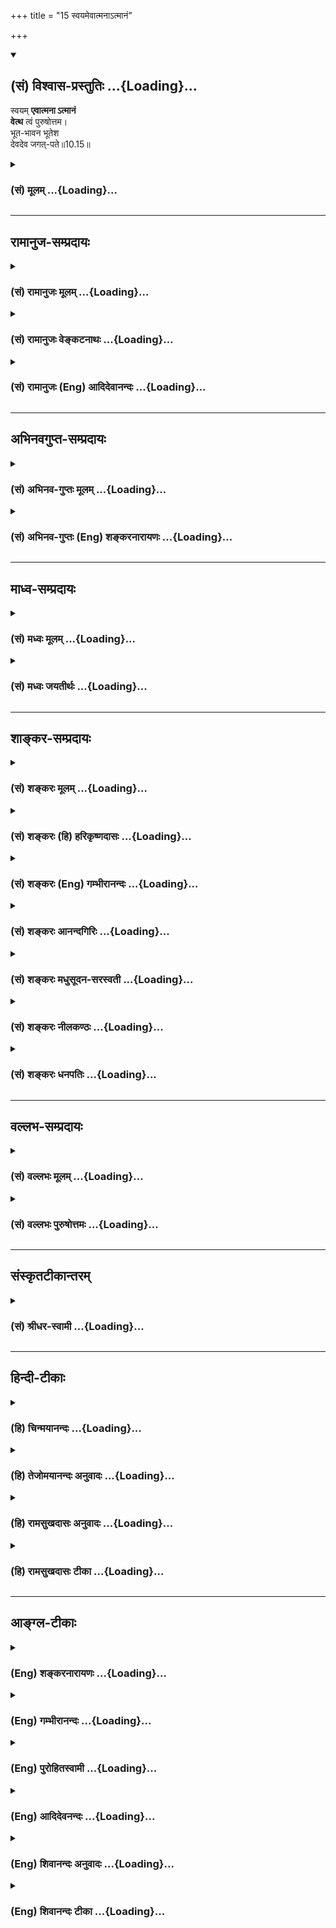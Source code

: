 +++
title = "15 स्वयमेवात्मनाऽत्मानं"

+++
<div class="js_include" newlevelforh1="2" title="(सं) विश्वास-प्रस्तुतिः" unfilled url="/mahAbhAratam/vyAsaH/shlokashaH/06-bhIShma-parva/03-bhagavad-gItA-parva/saMskRtam/vishvAsa-prastutiH/10_vibhUti-vistAra-yoga/15_svayamevAtmanA-tm.md">
<details open><summary><h2>(सं) विश्वास-प्रस्तुतिः ...{Loading}...</h2></summary>

स्वयम् **एवात्मना ऽत्मानं**  
**वेत्थ** त्वं पुरुषोत्तम।  
भूत-भावन भूतेश  
देवदेव जगत्-पते॥10.15॥
</details>
</div>
<div class="js_include collapsed" newlevelforh1="3" title="(सं) मूलम्" unfilled url="/mahAbhAratam/vyAsaH/shlokashaH/06-bhIShma-parva/03-bhagavad-gItA-parva/saMskRtam/mUlam/10_vibhUti-vistAra-yoga/15_svayamevAtmanA-tm.md">
<details><summary><h3>(सं) मूलम् ...{Loading}...</h3></summary>

स्वयमेवात्मनाऽत्मानं वेत्थ त्वं पुरुषोत्तम।  
भूतभावन भूतेश देवदेव जगत्पते।।10.15।।
</details>
</div>


_________________
## रामानुज-सम्प्रदायः
<div class="js_include collapsed" newlevelforh1="3" title="(सं) रामानुजः मूलम्" unfilled url="/mahAbhAratam/vyAsaH/shlokashaH/06-bhIShma-parva/03-bhagavad-gItA-parva/saMskRtam/rAmAnujaH/mUlam/10_vibhUti-vistAra-yoga/15_svayamevAtmanA-tm.md">
<details><summary><h3>(सं) रामानुजः मूलम् ...{Loading}...</h3></summary>

।।10.15।। हे **पुरुषोत्तम आत्मना आत्मानं त्वं स्वयम् एव** स्वेन एव
ज्ञानेन **वेत्थ। भूतभावन** सर्वेषां भूतानाम् उत्पादयितः; **भूतेश**
सर्वेषां भूतानां नियन्तः; **देवदेव** दैवतानाम् अपि परमदैवत; यथा
मनुष्यमृगपक्षिसरीसृपादीन् सौन्दर्यसौशील्यादिकल्याणगुणगणैः दैवतानि अतीत्य
वर्तन्ते तथा तानि सर्वाणि दैवतानि अपि तैः तैः गुणैः अतीत्य वर्तमान;
**जगत्पते** जगत्स्वामिन्।

</details>
</div>
<div class="js_include collapsed" newlevelforh1="3" title="(सं) रामानुजः वेङ्कटनाथः" unfilled url="/mahAbhAratam/vyAsaH/shlokashaH/06-bhIShma-parva/03-bhagavad-gItA-parva/saMskRtam/rAmAnujaH/venkaTanAthaH/10_vibhUti-vistAra-yoga/15_svayamevAtmanA-tm.md">
<details><summary><h3>(सं) रामानुजः वेङ्कटनाथः ...{Loading}...</h3></summary>

  
  
।।10.15।। देवादीनां भगवद्वैभवे वक्तृत्वयोग्यता प्रतिक्षिप्ता अथ भगवत एव
स्ववैभववचनयोग्यतामाह -- स्वयमेव इतिश्लोकेन। अत्रपुरुषोत्तम इति संज्ञा
शेषं तु तत्संज्ञान्वयौपयिकगुणपरमिति विभजनाय पूर्वमेवहे
पुरुषोत्तमेत्युक्तम्। अत्रत्वमेव त्वां वेत्थ योऽसि सोऽसि
\[यजुःकाठ.1।3।1\] इति श्रुतिस्मरणाद्यभिप्रायेणआत्मानम् इत्यस्य त्वामिति
प्रतिपादनम्। स्वयमेव इत्यनेन फलितोक्तिःस्वेनैव ज्ञानेनेति। आत्मना --
अन्यैरननुगृहीत इत्यर्थः। यथाऽन्येषांमत्तः स्मृतिर्ज्ञानम् \[15।15\] इति
न तथास्येति भावः। यद्वाआत्मना इत्यस्य व्याख्याज्ञानेनेति;आत्मा जीवे
इत्यारभ्ययत्नेऽर्केऽग्नौ मतौ वायौ इति पाठात्। भावनशब्दस्य
चिन्ताद्यर्थपरत्वव्युदासायाहउत्पादयितरिति। भूतेशजगत्पतिशब्दयोः
पौनरुक्त्यशङ्काव्युदासाय नियन्तृत्वस्वामित्वकथनम्। रक्षणे
व्युत्पन्नस्यापि पतिशब्दस्य शेषित्वे रूढिः। स कारणं करणाधिपाधिपः
\[श्वे.उ.6।9\] तमीश्वराणां परमं महेश्वरं तं दैवतानां परमं च दैवतम्। पतिं
पतीनां परमं परस्ताद्विदाम देवं भुवनेशमीड्यम् \[श्वे.उ.6।7\] इति
श्रुतिसिद्धाश्चत्वारोऽर्थाःभूतभावन इत्यादिभिश्चतुर्भिः प्रतिपाद्यन्त इति
ज्ञापनायदैवतानामपि परमदैवतेति श्रुतिगतैः पदैर्व्याख्यातम्। देवशब्दस्य
जातिविशेषवाचकत्वेन प्रतिसम्बन्धिशब्दत्वाभावात् द्वितीयो देवशब्द
उत्कर्षविशेषविषयतया औपचारिक इति मुख्यगौणानुगतमुपचारनिमित्तं
दर्शयतियथेति।
अन्योन्यवैलक्षण्यस्याकिञ्चित्करत्वायात्यन्तवैलक्षण्यज्ञापनाय च
मृगपक्षिसरीसृपग्रहणम्। यथा देवादीनां कीटाः; तथा परमात्मनो देवा अपि। कीटाः
समस्ताः सुराः दृष्टे यत्र इति ह्याहुः। सौन्दर्यसौशील्येति
विग्रहगुणानामात्मगुणानां चोपलक्षणम्।  
  

</details>
</div>
<div class="js_include collapsed" newlevelforh1="3" title="(सं) रामानुजः (Eng) आदिदेवानन्दः" unfilled url="/mahAbhAratam/vyAsaH/shlokashaH/06-bhIShma-parva/03-bhagavad-gItA-parva/saMskRtam/rAmAnujaH/english/AdidevAnandaH/10_vibhUti-vistAra-yoga/15_svayamevAtmanA-tm.md">
<details><summary><h3>(सं) रामानुजः (Eng) आदिदेवानन्दः ...{Loading}...</h3></summary>

10.15 O Supreme Person, You Yourself know Yourself by Yourself; namely,
by virtue of Your knowledge! O Creator of beings, namely, O Originator of all beings! O Lord of all beings, namely, O Controller of all beings!
O God of gods, namely, O the Supreme Deity even of all divinities! Just as the gods surpass men, animals, birds, reptiles etc., in beauty,
condescension and the host of auspicious alities, You, O Lord, in the same manner, transcend all these gods in all these attributes! O Ruler of the universe, O Master of the universe!

</details>
</div>


_________________
## अभिनवगुप्त-सम्प्रदायः
<div class="js_include collapsed" newlevelforh1="3" title="(सं) अभिनव-गुप्तः मूलम्" unfilled url="/mahAbhAratam/vyAsaH/shlokashaH/06-bhIShma-parva/03-bhagavad-gItA-parva/saMskRtam/abhinava-guptaH/mUlam/10_vibhUti-vistAra-yoga/15_svayamevAtmanA-tm.md">
<details><summary><h3>(सं) अभिनव-गुप्तः मूलम् ...{Loading}...</h3></summary>

।।10.15।। No commentary.  
  

</details>
</div>
<div class="js_include collapsed" newlevelforh1="3" title="(सं) अभिनव-गुप्तः (Eng) शङ्करनारायणः" unfilled url="/mahAbhAratam/vyAsaH/shlokashaH/06-bhIShma-parva/03-bhagavad-gItA-parva/saMskRtam/abhinava-guptaH/english/shankaranArAyaNaH/10_vibhUti-vistAra-yoga/15_svayamevAtmanA-tm.md">
<details><summary><h3>(सं) अभिनव-गुप्तः (Eng) शङ्करनारायणः ...{Loading}...</h3></summary>

10.15 Sri Abhinavagupta did not comment upon this sloka.

</details>
</div>


_________________
## माध्व-सम्प्रदायः
<div class="js_include collapsed" newlevelforh1="3" title="(सं) मध्वः मूलम्" unfilled url="/mahAbhAratam/vyAsaH/shlokashaH/06-bhIShma-parva/03-bhagavad-gItA-parva/saMskRtam/madhvaH/mUlam/10_vibhUti-vistAra-yoga/15_svayamevAtmanA-tm.md">
<details><summary><h3>(सं) मध्वः मूलम् ...{Loading}...</h3></summary>

।।10.12 -- 10.15।। ब्रह्म परिपूर्णम्। अथ कस्मादुच्यते परं ब्रह्म ৷৷.
बृहद्बृहत्या बृंहयति \[अ.शिर.4\] इति च श्रुतिः। बृह बृहि वृद्धाविति
पठन्ति। परमं यो महद्ब्रह्म \[म.भा.13।149।9\] इति च। विविधमासीदिति विभुः।
तथा हि वारुणशाखायाम् -- विभु प्रभु प्रथमं मेहनावतः \[ऋक्सं.2।7।2।5\] इति
स ह्येव प्रभावाद्विविधोऽभवत् इति। सोऽकामयत बहु स्यां प्रजायेय
\[तै.उ.2।6\] इत्यादेश्च।

</details>
</div>
<div class="js_include collapsed" newlevelforh1="3" title="(सं) मध्वः जयतीर्थः" unfilled url="/mahAbhAratam/vyAsaH/shlokashaH/06-bhIShma-parva/03-bhagavad-gItA-parva/saMskRtam/madhvaH/jayatIrthaH/10_vibhUti-vistAra-yoga/15_svayamevAtmanA-tm.md">
<details><summary><h3>(सं) मध्वः जयतीर्थः ...{Loading}...</h3></summary>

।।10.12 -- 10.15।। ब्रह्मविभुशब्दावैकार्थ्यपरिहाराय क्रमेण सप्रमाणकं
व्याचष्टे -- **ब्रह्मे**ति। परं वस्तु ब्रह्मेति कस्मादुच्यते बृहतिं
पूर्णं भवति बृंहयति पूरयति चान्यान्। बृहतेर्मन्प्रत्ययोऽमागमश्च। ईश्वरो
ब्रह्मणोऽन्यः स कथं परं ब्रह्मेत्युच्यते इत्यत उक्तम् -- **परममि**ति।
विविधमनेकरूपत्वेनाभवत्। मेहनावतः सेचकस्य भगवतः प्रथमं रूपं विभु प्रभु
चेत्येतदनूद्य व्याख्यायते। प्राभवत्समर्थोऽभवदिति प्रभुः विविधोऽभवदिति
विभुः। सोऽकामयत इति विविधभवने श्रुत्यन्तरम्। विप्रसम्भ्यो ड्वसंज्ञायाम्
\[अष्टा.3।2।180\] इति च स्मृतिः।

</details>
</div>


_________________
## शाङ्कर-सम्प्रदायः
<div class="js_include collapsed" newlevelforh1="3" title="(सं) शङ्करः मूलम्" unfilled url="/mahAbhAratam/vyAsaH/shlokashaH/06-bhIShma-parva/03-bhagavad-gItA-parva/saMskRtam/shankaraH/mUlam/10_vibhUti-vistAra-yoga/15_svayamevAtmanA-tm.md">
<details><summary><h3>(सं) शङ्करः मूलम् ...{Loading}...</h3></summary>

।।10.15।। --,**स्वयमेव आत्मना आत्मानं वेत्थ** जानासि **त्वं**
निरतिशयज्ञानैश्वर्यबलादिशक्तिमन्तम् ईश्वरं **पुरुषोत्तम।** भूतानि
भावयतीति भूतभावनः; **हे भूतभावन। भूतेश** भूतानाम् ईशितः। हे **देवदेव
जगत्पते**।।

</details>
</div>
<div class="js_include collapsed" newlevelforh1="3" title="(सं) शङ्करः (हि) हरिकृष्णदासः" unfilled url="/mahAbhAratam/vyAsaH/shlokashaH/06-bhIShma-parva/03-bhagavad-gItA-parva/saMskRtam/shankaraH/hindI/harikRShNadAsaH/10_vibhUti-vistAra-yoga/15_svayamevAtmanA-tm.md">
<details><summary><h3>(सं) शङ्करः (हि) हरिकृष्णदासः ...{Loading}...</h3></summary>

।।10.15।। क्योंकि आप देवादिके आदि कारण हैं; इसलिये --, हे पुरुषोत्तम हे
भूतप्राणियोंको उत्पन्न करनेवाले भूतभावन हे भूतेशभूतोंके ईश्वर हे देवोंके
देव हे जगत्पते आप स्वयं ही अपनेद्वारा अपने आपको अर्थात् निरतिशय ज्ञान;
ऐश्वर्य; सामर्थ्य आदि शक्तियोंसे युक्त ईश्वरको जानते हैं।

</details>
</div>
<div class="js_include collapsed" newlevelforh1="3" title="(सं) शङ्करः (Eng) गम्भीरानन्दः" unfilled url="/mahAbhAratam/vyAsaH/shlokashaH/06-bhIShma-parva/03-bhagavad-gItA-parva/saMskRtam/shankaraH/english/gambhIrAnandaH/10_vibhUti-vistAra-yoga/15_svayamevAtmanA-tm.md">
<details><summary><h3>(सं) शङ्करः (Eng) गम्भीरानन्दः ...{Loading}...</h3></summary>

10.15 Purusottama, O supreme Person; bhuta-bhavana, O Creator of beings,
one who brings the creatures into being; bhutesa, the Lord of beings;
deva-deva, O God of gods; jagat-pate, the Lord of the worlds; tvam, You;
svayam, Yourself; eva, alone; vettha, know; atmanam, Yourself, as God
possessed of unsurpassable powers of knowledge, sovereignty, strength,
etc.; atmana, by Yourself.

</details>
</div>
<div class="js_include collapsed" newlevelforh1="3" title="(सं) शङ्करः आनन्दगिरिः" unfilled url="/mahAbhAratam/vyAsaH/shlokashaH/06-bhIShma-parva/03-bhagavad-gItA-parva/saMskRtam/shankaraH/AnandagiriH/10_vibhUti-vistAra-yoga/15_svayamevAtmanA-tm.md">
<details><summary><h3>(सं) शङ्करः आनन्दगिरिः ...{Loading}...</h3></summary>

।।10.15।। कश्चिदेव महता कष्टेनानेकजन्मसंसिद्धो जानाति
त्वदनुगृहीतस्त्वद्रूपमित्यभिप्रेत्याह -- **यत इति।**
स्वयमेवोपदेशमन्तरेणेत्यर्थः। आत्मना प्रत्यक्त्वेनाविषयतयेति यावत्।
आत्मानं निरुपाधिकं रूपम्। नच तव सोपाधिकमपि रूपमन्यस्य गोचरे तिष्ठतीत्याह
-- **निरतिशयेति।** पुरुषश्चासावुत्तमश्चेति
क्षराक्षरातीतपूर्णचैतन्यरूपत्वं संबोधनेन बोध्यते। सर्वप्रकृतित्वं
सर्वकर्तृत्वं च कथयति -- **भूतानीति।** सर्वेश्वरत्वमाह --
**भूतानामिति।** उक्तं ते सोपाधिकं रूपं देवादीनामाराध्यतामधिगच्छतीत्याह
-- **देवेति।** जगतः सर्वस्य स्वामित्वेन पालयितृत्वमाह -- **जगदिति।**

</details>
</div>
<div class="js_include collapsed" newlevelforh1="3" title="(सं) शङ्करः मधुसूदन-सरस्वती" unfilled url="/mahAbhAratam/vyAsaH/shlokashaH/06-bhIShma-parva/03-bhagavad-gItA-parva/saMskRtam/shankaraH/madhusUdana-sarasvatI/10_vibhUti-vistAra-yoga/15_svayamevAtmanA-tm.md">
<details><summary><h3>(सं) शङ्करः मधुसूदन-सरस्वती ...{Loading}...</h3></summary>

।।10.15।। यतस्त्वं तेषां सर्वेषामादिरशक्यज्ञानश्चातः -- स्वयमेव
अन्योपदेशादिकमन्तरेणैव त्वमेवात्मना स्वरूपेणात्मानं निरुपाधिकं सोपाधिकं
च; निरुपाधिकं प्रत्यक्त्वेनाविषयतया सोपाधिकं च
निरतिशयज्ञानैश्वर्यादिशक्तिमत्त्वेन वेत्थ जानासि नान्यः कश्चित्।
अन्यैर्ज्ञातुमशक्यमहं कथं जानीयामित्याशङ्कामपनुदन्प्रेमौत्कण्ठ्येन बहुधा
संबोधयति। हे पुरुषोत्तम; त्वदपेक्षया सर्वेऽपि पुरुषा अपकृष्टा एव।
अतस्तेषामशक्यं सर्वोत्तमस्य तव शक्यमेवेत्यभिप्रायः। पुरुषोत्तमत्वमेव
विवृणोति पुनश्चतुर्भिः संबोधनैः -- भूतानि सर्वाणि भावयत्युत्पादयतीति हे
भूतभावन सर्वभूतपितः। पितापि कश्चिन्नेष्टस्तत्राह हे भूतेश
सर्वभूतनियन्तः। नियन्तापि कश्चिन्नाराध्यस्तत्राह हे देवदेव देवानां
सर्वाराध्यानामप्याराध्य। आराध्योऽपि कश्चिन्न पालयितृत्वेन पतिस्तत्राह हे
जगत्पते हिताहितोपदेशकवेदप्रणेतृत्वेन सर्वस्य जगतः पालयितः।
एतादृशसर्ववविशेषणविशिष्टस्त्वं सर्वेषां पिता सर्वेषां गुरुः सर्वेषां
राजा अतः सर्वैः प्रकारैः सर्वेषामाराध्य इति किं वाच्यं पुरुषोत्तमत्वं
तवेति भावः।

</details>
</div>
<div class="js_include collapsed" newlevelforh1="3" title="(सं) शङ्करः नीलकण्ठः" unfilled url="/mahAbhAratam/vyAsaH/shlokashaH/06-bhIShma-parva/03-bhagavad-gItA-parva/saMskRtam/shankaraH/nIlakaNThaH/10_vibhUti-vistAra-yoga/15_svayamevAtmanA-tm.md">
<details><summary><h3>(सं) शङ्करः नीलकण्ठः ...{Loading}...</h3></summary>

।।10.15।। हे भूतभावन भूतानां भावक।

</details>
</div>
<div class="js_include collapsed" newlevelforh1="3" title="(सं) शङ्करः धनपतिः" unfilled url="/mahAbhAratam/vyAsaH/shlokashaH/06-bhIShma-parva/03-bhagavad-gItA-parva/saMskRtam/shankaraH/dhanapatiH/10_vibhUti-vistAra-yoga/15_svayamevAtmanA-tm.md">
<details><summary><h3>(सं) शङ्करः धनपतिः ...{Loading}...</h3></summary>

।।10.15।। अतः सर्वेषामादिस्त्वं स्वयमेवान्योपदेशमन्तरेणात्मना
नत्वन्तःकरणादिकरणेनात्मानं निरुपाधिकं सोपाधिकं च
निरतिशयज्ञानैश्वर्यबलादिशक्तिमन्तं जानासि नत्वन्यस्त्वदननुग्रीतः। भगवतः
निरुपाधिकात्मज्ञानसामर्थ्यं संबोधनेनाप्याह -- हे पुरुषोत्तमेति।
निरुपाधिकः परमात्मा त्वं निरुपाधिकं स्वस्वरुपं वेत्थेति भावः।
सोपाधिकोऽपि जगत्कर्तृत्वादिमांस्त्वमेवातस्तमपि त्वमेव जानासीति ध्वनयन्
चतुर्धा संबोधयति। भूतभावनेत्यादिना। भूतोत्पादक; भूतेष भूतनियन्तः। देवदेव
देवानां सूर्यादीनामपि द्योतक; जगत्पते जगत्पालक। तथाच जगत
उत्प्तिस्थितिनियमकर्ता त्वमेव। ननु ब्रह्मादयः सूर्यादयो रुद्रादय
एतत्कर्तारो दृश्यन्ते इत्याशङ्क्य देवानां ब्रह्मादीनामपि देव;
त्वदधिष्ठिता एव ते उत्पत्त्यादिकर्तारो न स्वतन्त्रा इति भावः।

</details>
</div>


_________________
## वल्लभ-सम्प्रदायः
<div class="js_include collapsed" newlevelforh1="3" title="(सं) वल्लभः मूलम्" unfilled url="/mahAbhAratam/vyAsaH/shlokashaH/06-bhIShma-parva/03-bhagavad-gItA-parva/saMskRtam/vallabhaH/mUlam/10_vibhUti-vistAra-yoga/15_svayamevAtmanA-tm.md">
<details><summary><h3>(सं) वल्लभः मूलम् ...{Loading}...</h3></summary>

।।10.15।। किं तर्हि स्वयमेव वेत्थेति तदप्यात्मना; न साधनान्तरेण।

</details>
</div>
<div class="js_include collapsed" newlevelforh1="3" title="(सं) वल्लभः पुरुषोत्तमः" unfilled url="/mahAbhAratam/vyAsaH/shlokashaH/06-bhIShma-parva/03-bhagavad-gItA-parva/saMskRtam/vallabhaH/puruShottamaH/10_vibhUti-vistAra-yoga/15_svayamevAtmanA-tm.md">
<details><summary><h3>(सं) वल्लभः पुरुषोत्तमः ...{Loading}...</h3></summary>

  
  
।।10.15।। यतोऽन्ये न विदुरतः स्वस्वरूपं स्वयमेव
जाना**सी**त्याह -- स्वयमेवेति। स्वयं स्वेच्छयैव; न
केनचित् प्रेरितः। आत्मना स्वस्वरूपेणैव आत्मानं यादृशोऽसि तादृशं त्वमेव
वेत्थ; जानासीत्यर्थः। अन्यथा ज्ञानहेतुभूतत्वेन सम्बोधयति। हे पुरुषोत्तम
केन कथं वा ज्ञातुं योग्य इत्यर्थः। अतएव ब्रह्माण्डपुराणे -- नैष भावयितुं
योग्यः केनचित् पुरुषोत्तम् इत्युक्तम्। ननु तर्हियो मामजमनादिं च वेत्ति
\[10।3\] इति कथमुक्तं इत्याशङ्क्य तत्कृपया स्ववेदनात्मकस्वशक्तिदानेन
ज्ञापयतीतिददामि बुद्धियोगं तम् \[10।10\] इत्यादिनोक्तम्। तथात्वेनैव
सम्बोधयन्नाह -- भूतभावनेत्यादिभिः। हे भूतभावन भूतानि भावयसि
स्वभावयुक्तानि करोषीति तथा। कथमेवं करोतीत्यत आह -- भूतेश तेषां स्वामी
नियामकः तेन स्वीयत्वेन करोतीति भावः। ईशत्वेऽपि कथमेवं करोति इत्यत आह --
देवदेव पूज्यानामपि पूज्य तत्पूजादिसन्तुष्टस्तथा करोतीति भावः। तर्हि
देवेष्वेव तथोचितं; न तु सर्वेष्वित्यत आह -- जगत्पते इति। जगतः सर्वस्यैव
पतिः पालको रक्षक इति यावत् रक्षार्थं तथा करोतीति भावः।  
  

</details>
</div>


_________________
## संस्कृतटीकान्तरम्
<div class="js_include collapsed" newlevelforh1="3" title="(सं) श्रीधर-स्वामी" unfilled url="/mahAbhAratam/vyAsaH/shlokashaH/06-bhIShma-parva/03-bhagavad-gItA-parva/saMskRtam/shrIdhara-svAmI/10_vibhUti-vistAra-yoga/15_svayamevAtmanA-tm.md">
<details><summary><h3>(सं) श्रीधर-स्वामी ...{Loading}...</h3></summary>

।।10.15।। किं तर्हि **-- स्वयमिति।** स्वयमेव त्वमात्मानं वेत्थ जानासि
नान्यः तदप्यात्मना स्वेनैव वेत्थ न साधनान्तरेण। अत्यादरेण बहुधा संबोधयति
हे पुरुषोत्तम। पुरुषोत्तमत्वे हेतुगर्भाणि संबोधनानि। हे भूतभावन
भूतोत्पादक भूतानामीश नियन्तः; देवानामादित्यादीनां देव प्रकाशक; जगत्पते
विश्वपालक।

</details>
</div>


_________________
## हिन्दी-टीकाः
<div class="js_include collapsed" newlevelforh1="3" title="(हि) चिन्मयानन्दः" unfilled url="/mahAbhAratam/vyAsaH/shlokashaH/06-bhIShma-parva/03-bhagavad-gItA-parva/hindI/chinmayAnandaH/10_vibhUti-vistAra-yoga/15_svayamevAtmanA-tm.md">
<details><summary><h3>(हि) चिन्मयानन्दः ...{Loading}...</h3></summary>

।।10.15।। यह श्लोक दर्शाता है कि किस प्रकार श्रीकृष्ण उस परम सत्य का
वर्णन करने में सक्षम हैं; जिसे न स्वर्ग के देवता जान सकते हैं और न
दानवगण। आत्मा को कभी प्रमाणों (इन्द्रियों) के द्वारा दृश्य पदार्थ के रूप
में नहीं जाना जा सकता है; और न वह हमारी शुभ अशुभ प्रवृत्तियों के द्वारा
ही अनुभव किया जा सकता है। परन्तु; आत्मा चैतन्य स्वरूप होने से स्वयं
ज्ञानमय है और ज्ञान को जानने के लिए किसी अन्य प्रमाण (ज्ञान का साधन) की
आवश्यकता नहीं होती। इसलिए अर्जुन यहाँ कहता है; आप स्वयं अपने से अपने आप
को जानते हैं। साङ्ख्यदर्शन के अनुसार प्रतिदेह में स्थित चैतन्य; पुरुष
कहलाता है। यहाँ श्रीकृष्ण को पुरुषोत्तम नाम से सम्बोधित किया गया है;
जिसका अर्थ है; वह एकमेव अद्वितीय तत्त्व जो भूतमात्र की आत्मा है।
पुरुषोत्तम शब्द का लौकिक अर्थ है पुरुषों में उत्तम तथा अध्यात्मशास्त्र
के अनुसार अर्थ है परमात्मा। अब अर्जुन; भगवान् श्रीकृष्ण के शुद्ध ब्रह्म
के रूप में स्वीकार करके उनका गौरव गान करते हुए उन्हें इन नामों से
सम्बोधित करता है; हे भूतभावन (भूतों की उत्पत्ति करने वाले) हे भूतेश हे
देवों के देव हे जगत् के शासक स्वामी किसी भी वस्तु का सारतत्त्व उस वस्तु
के गुणों का शासक और धारक होता है। स्वर्ण आभूषणों के आकार; आभा आदि गुणों
का शासक होता है। परन्तु चैतन्य की नियमन एवं शासन की शक्ति अन्य की
अपेक्षा अधिक है; क्योंकि उसके बिना हम न कुछ जान सकते हैं और न कुछ कर्म
ही कर सकते हैं। वस्तुओं और घटनाओं का भान या ज्ञान तभी संभव होता है जब
इनके द्वारा अन्तकरण में उत्पन्न वृत्तियाँ इस शुद्ध चैतन्यरूप आत्म्ाा से
प्रकाशित होती हैं। अपने आश्चर्य; आदर और भक्ति को व्यक्त करने वाले इस कथन
के बाद; अब अर्जुन सीधे ही भगवान् के समक्ष अपनी बौद्धिक जिज्ञासा को प्रकट
करता है --

</details>
</div>
<div class="js_include collapsed" newlevelforh1="3" title="(हि) तेजोमयानन्दः अनुवादः" unfilled url="/mahAbhAratam/vyAsaH/shlokashaH/06-bhIShma-parva/03-bhagavad-gItA-parva/hindI/tejomayAnandaH/anuvAdaH/10_vibhUti-vistAra-yoga/15_svayamevAtmanA-tm.md">
<details><summary><h3>(हि) तेजोमयानन्दः अनुवादः ...{Loading}...</h3></summary>

।।10.15।। हे पुरुषोत्तम ! हे भूतभावन ! हे भूतेश ! हे देवों के देव ! हे
जगत् के स्वामी ! आप स्वयं ही अपने आप को जानते हैं।।

</details>
</div>
<div class="js_include collapsed" newlevelforh1="3" title="(हि) रामसुखदासः अनुवादः" unfilled url="/mahAbhAratam/vyAsaH/shlokashaH/06-bhIShma-parva/03-bhagavad-gItA-parva/hindI/rAmasukhadAsaH/anuvAdaH/10_vibhUti-vistAra-yoga/15_svayamevAtmanA-tm.md">
<details><summary><h3>(हि) रामसुखदासः अनुवादः ...{Loading}...</h3></summary>

।।10.15।। हे भूतभावन ! हे भूतेश ! हे देवदेव ! हे जगत्पते ! हे पुरुषोत्तम
! आप स्वयं ही अपने-आपसे अपने-आपको जानते हैं।

</details>
</div>
<div class="js_include collapsed" newlevelforh1="3" title="(हि) रामसुखदासः टीका" unfilled url="/mahAbhAratam/vyAsaH/shlokashaH/06-bhIShma-parva/03-bhagavad-gItA-parva/hindI/rAmasukhadAsaH/TIkA/10_vibhUti-vistAra-yoga/15_svayamevAtmanA-tm.md">
<details><summary><h3>(हि) रामसुखदासः टीका ...{Loading}...</h3></summary>

।।10.15।।***व्याख्या--'*****भूतभावन भूतेश देवदेव जगत्पते
पुरुषोत्तम'--**सम्पूर्ण प्राणियोंको संकल्पमात्रसे उत्पन्न करनेवाले
होनेसे आप 'भूतभावन' हैं; सम्पूर्ण प्राणियोंके और देवताओंके मालिक होनेसे
आप 'भूतेश' और 'देवदेव' हैं; जड-चेतन, स्थावर-जङ्गममात्र जगत्का पालन-पोषण
करनेवाले होनेसे आप 'जगत्पति' हैं; और सम्पूर्ण पुरुषोंमें उत्तम होनेसे आप
लोकमें और वेदमें 'पुरुषोत्तम' नामसे कहे गये हैं (गीता 15। 18) **(टिप्पणी
प₀ 550)**।  
  
इस श्लोकमें पाँच सम्बोधन आये हैं। इतने सम्बोधन गीताभरमें दूसरे किसी भी
श्लोकमें नहीं आये। कारण है कि भगवान्की विभूतियोंकी और भक्तोंपर कृपा
करनेकी बात सुनकर अर्जुनमें भगवान्के प्रति विशेष भाव पैदा होते हैं और उन
भावोंमें विभोर होकर वे भगवान्के लिये एक साथ पाँच सम्बोधनोंका प्रयोग करते
हैं **(टिप्पणी प₀ 551)**। '**स्वयमेवात्मनात्मानं वेत्थ त्वम्'--**भगवान्
अपने-आपको अपनेआपसे ही जानते हैं। अपने-आपको जाननेमें उन्हें किसी प्राकृत
साधनकी आवश्यकता नहीं होती। अपने-आपको जाननेमें उनकी अपनी कोई वृत्ति पैदा
नहीं होती, कोई जिज्ञासा भी नहीं होती, किसी करण-(अन्तःकरण और बहिःकरण-) की
आवश्यकता भी नहीं,होती। उनमें शरीर-शरीरीका भाव भी नहीं है। वे तो
स्वतः-स्वाभाविक अपने-आपसे ही अपने-आपको जानते हैं। उनका यह ज्ञान
करण-निरपेक्ष है, करण-सापेक्ष नहीं। इस श्लोकका भाव यह है कि जैसे भगवान्
अपने-आपको अपने-आपसे ही जानते हैं, ऐसे ही भगवान्के अंश जीवको भी अपने-आपसे
ही अपने-आपको अर्थात् अपने स्वरूपको जानना चाहिये। अपने-आपको अपने स्वरूपका
जो ज्ञान होता है, वह सर्वथा करण-निरपेक्ष होता है। इसलिये इन्द्रियाँ, मन,
बुद्धि आदिसे अपने स्वरूपको नहीं जान सकते। भगवान्का अंश होनेसे भगवान्की
तरह जीवका अपना ज्ञान भी करण-निरपेक्ष है।  
  
***सम्बन्ध--***विभूतियोंका ज्ञान भगवान्में दृढ़ करानेवाला है (गीता 10।
7)। अतः अब आगेके श्लोकोंमें अर्जुन भगवान्से विभूतियोंको विस्तारसे कहनेके
लिये प्रार्थना करते हैं।

</details>
</div>


_________________
## आङ्ग्ल-टीकाः
<div class="js_include collapsed" newlevelforh1="3" title="(Eng) शङ्करनारायणः" unfilled url="/mahAbhAratam/vyAsaH/shlokashaH/06-bhIShma-parva/03-bhagavad-gItA-parva/english/shankaranArAyaNaH/10_vibhUti-vistAra-yoga/15_svayamevAtmanA-tm.md">
<details><summary><h3>(Eng) शङ्करनारायणः ...{Loading}...</h3></summary>

10.15. Only Yourself know Yourself by Yourself, O Supreme Purusa,
Creator of all beings, Lord of beings, God of gods, Lord of the Universe
!

</details>
</div>
<div class="js_include collapsed" newlevelforh1="3" title="(Eng) गम्भीरानन्दः" unfilled url="/mahAbhAratam/vyAsaH/shlokashaH/06-bhIShma-parva/03-bhagavad-gItA-parva/english/gambhIrAnandaH/10_vibhUti-vistAra-yoga/15_svayamevAtmanA-tm.md">
<details><summary><h3>(Eng) गम्भीरानन्दः ...{Loading}...</h3></summary>

10.15 O supreme Person, the Creator of beings, the Lord of beings, God of gods, the Lord of the worlds, You Yourself alone know Yourself by Yourself.

</details>
</div>
<div class="js_include collapsed" newlevelforh1="3" title="(Eng) पुरोहितस्वामी" unfilled url="/mahAbhAratam/vyAsaH/shlokashaH/06-bhIShma-parva/03-bhagavad-gItA-parva/english/purohitasvAmI/10_vibhUti-vistAra-yoga/15_svayamevAtmanA-tm.md">
<details><summary><h3>(Eng) पुरोहितस्वामी ...{Loading}...</h3></summary>

10.15 Thou alone knowest Thyself, by the power of Thy Self; Thou the Supreme Spirit, the Source and Master of all being, the Lord of Lords,
the Ruler of the Universe.

</details>
</div>
<div class="js_include collapsed" newlevelforh1="3" title="(Eng) आदिदेवनन्दः" unfilled url="/mahAbhAratam/vyAsaH/shlokashaH/06-bhIShma-parva/03-bhagavad-gItA-parva/english/AdidevanandaH/10_vibhUti-vistAra-yoga/15_svayamevAtmanA-tm.md">
<details><summary><h3>(Eng) आदिदेवनन्दः ...{Loading}...</h3></summary>

10.15 O Supreme Person, O Creator of beings, O Lord of beings, O God of gods, O Ruler of the universe, You Yourself know Yourself by Yourself.

</details>
</div>
<div class="js_include collapsed" newlevelforh1="3" title="(Eng) शिवानन्दः अनुवादः" unfilled url="/mahAbhAratam/vyAsaH/shlokashaH/06-bhIShma-parva/03-bhagavad-gItA-parva/english/shivAnandaH/anuvAdaH/10_vibhUti-vistAra-yoga/15_svayamevAtmanA-tm.md">
<details><summary><h3>(Eng) शिवानन्दः अनुवादः ...{Loading}...</h3></summary>

10.15 Verily, Thou Thyself knowest Thyself by Thyself, O Supreme Person,
O source and Lord of beings, O God of gods, O ruler of the world!

</details>
</div>
<div class="js_include collapsed" newlevelforh1="3" title="(Eng) शिवानन्दः टीका" unfilled url="/mahAbhAratam/vyAsaH/shlokashaH/06-bhIShma-parva/03-bhagavad-gItA-parva/english/shivAnandaH/TIkA/10_vibhUti-vistAra-yoga/15_svayamevAtmanA-tm.md">
<details><summary><h3>(Eng) शिवानन्दः टीका ...{Loading}...</h3></summary>

10.15 स्वयम् Thyself; एव only; आत्मना by Thyself; आत्मानम् Thyself;
वेत्थ (Thou) knowest; त्वम् Thou; पुरुषोत्तम O Purusha Supreme; भूतभावन
O source of beings; भूतेश O Lord of beings; देवदेव O God of,gods;
जगत्पते O ruler of the world.Commentary Purushottama means the best among all Purushas. He assumes the four forms; viz.; the source of beings; the Lord of beings; God of gods and ruler of the world. Hence He is called Purushottama.Devadeva is He who is worshipped even by Indra and other gods.Jagatpati The Lord protects the world and guides the people through the instructions given in the Vedas. Hence the name ruler of the world.

</details>
</div>
